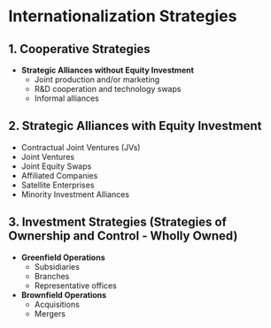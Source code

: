 
# Internationalization Strategies

## 1. Cooperative Strategies
- **Strategic Alliances without Equity Investment**
  - Joint production and/or marketing
  - R&D cooperation and technology swaps
  - Informal alliances

## 2. Strategic Alliances with Equity Investment
- Contractual Joint Ventures (JVs)
- Joint Ventures
- Joint Equity Swaps
- Affiliated Companies
- Satellite Enterprises
- Minority Investment Alliances

## 3. Investment Strategies (Strategies of Ownership and Control - Wholly Owned)
- **Greenfield Operations**
  - Subsidiaries
  - Branches
  - Representative offices
- **Brownfield Operations**
  - Acquisitions
  - Mergers
